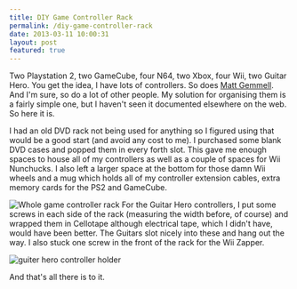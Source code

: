 ```yaml
---
title: DIY Game Controller Rack
permalink: /diy-game-controller-rack
date: 2013-03-11 10:00:31
layout: post
featured: true
---
```


Two Playstation 2, two GameCube, four N64, two Xbox, four Wii, two Guitar Hero. You get the idea, I have lots of controllers. So does [Matt Gemmell](http://mattgemmell.com/2013/03-02-playing-nintendo-games-on-a-mac/). And I'm sure, so do a lot of other people. My solution for organising them is a fairly simple one, but I haven't seen it documented elsewhere on the web. So here it is.

I had an old DVD rack not being used for anything so I figured using that would be a good start (and avoid any cost to me). I purchased some blank DVD cases and popped them in every forth slot. This gave me enough spaces to house all of my controllers as well as a couple of spaces for Wii Nunchucks. I also left a larger space at the bottom for those damn Wii wheels and a mug which holds all of my controller extension cables, extra memory cards for the PS2 and GameCube.

![Whole game controller rack](http://rmlewisuk.s3.amazonaws.com/diy-game-controller-rack-whole.png) For the Guitar Hero controllers, I put some screws in each side of the rack (measuring the width before, of course) and wrapped them in Cellotape although electrical tape, which I didn't have, would have been better. The Guitars slot nicely into these and hang out the way. I also stuck one screw in the front of the rack for the Wii Zapper.

![guiter hero controller holder](http://rmlewisuk.s3.amazonaws.com/diy-game-controller-rack-guitar.png)

And that's all there is to it.